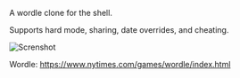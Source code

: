 A wordle clone for the shell.

Supports hard mode, sharing, date overrides, and cheating.

![Screnshot](/../main/wordleClone_screenshot.png?raw=true "Screenshot")

Wordle: https://www.nytimes.com/games/wordle/index.html

